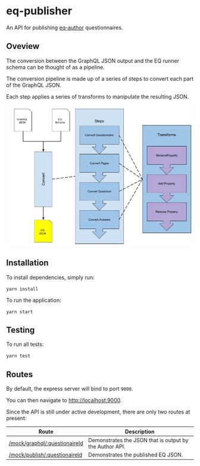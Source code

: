 # eq-publisher
An API for publishing [eq-author](http://github.com/ONSDigital/eq-author) questionnaires.

## Oveview

The conversion between the GraphQL JSON output and the EQ runner schema can be thought of as a pipeline.

The conversion pipeline is made up of a series of steps to convert each part of the GraphQL JSON.

Each step applies a series of transforms to manipulate the resulting JSON.

![process.jpg](docs/images/process.jpg)

## Installation

To install dependencies, simply run:
```
yarn install
```

To run the application:
```
yarn start
```

## Testing

To run all tests:
```
yarn test
```

## Routes

By default, the express server will bind to port `9000`. 

You can then navigate to [http://localhost:9000](http://localhost:9000).

Since the API is still under active development, there are only two routes at present:

| Route  | Description |
| ------------- | ------------- |
| [/mock/graphql/:questionaireId](http://localhost:9000/mock/graphql/1)  | Demonstrates the JSON that is output by the Author API.  |
| [/mock/publish/:questionaireId](http://localhost:9000/mock/graphql/1)  | Demonstrates the published EQ JSON.  |
